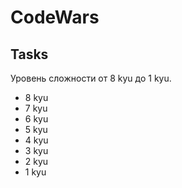 # CodeWars

## Tasks

Уровень сложности от 8 kyu до 1 kyu.

* 8 kyu
* 7 kyu
* 6 kyu
* 5 kyu
* 4 kyu
* 3 kyu
* 2 kyu
* 1 kyu